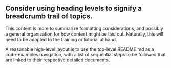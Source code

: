 ## Consider using heading levels to signify a breadcrumb trail of topics.

This content is more to summarize formatting considerations, and possibly a general organization for how content might be laid out.
Naturally, this will need to be adapted to the training or tutorial at hand.

A reasonable high-level layout is to use the top-level README.md as a code-examples navigation, with a list of sequential steps to be followed that are linked to their respective detailed documents.

